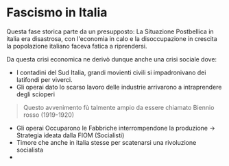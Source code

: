 # Fascismo in Italia
Questa fase storica parte da un presupposto:
La Situazione Postbellica in italia era disastrosa, con l'economia in calo e la disoccupazione in crescita la popolazione italiano faceva fatica a riprendersi.

Da questa crisi economica ne derivò dunque anche una crisi sociale dove:
- I contadini del Sud Italia, grandi movienti civili si impadronivano dei latifondi per viverci.
- Gli operai dato lo scarso lavoro delle industrie arrivarono a intraprendere degli scioperi
> Questo avvenimento fù talmente ampio da essere chiamato Biennio rosso (1919-1920)
- Gli operai Occuparono le Fabbriche interrompendone la produzione -> Strategia ideata dalla FIOM (Socialisti)
- Timore che anche in italia stesse per scatenarsi una rivoluzione socialista
- 
<!--stackedit_data:
eyJoaXN0b3J5IjpbNjkzMDkzMzYyLC04NTk4OTgwMDQsMTkyMD
c2ODg2OSwtMTQ0MTExMjE4LDg0NDA1NTk4OCwxNjY5Mzk0NDI5
XX0=
-->